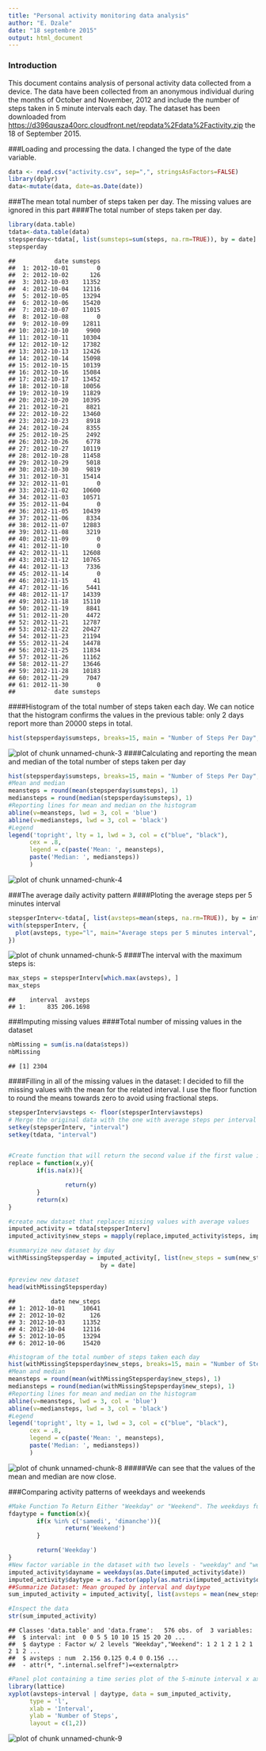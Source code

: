 ```yaml
---
title: "Personal activity monitoring data analysis"
author: "E. Dzale"
date: "18 septembre 2015"
output: html_document
---
```

### Introduction
This document contains analysis of personal activity data collected from a device. The data have been collected from an anonymous individual during the months of October and November, 2012 and include the number of steps taken in 5 minute intervals each day. The dataset has been downloaded from <https://d396qusza40orc.cloudfront.net/repdata%2Fdata%2Factivity.zip> the 18 of September 2015. 

###Loading and processing the data. I changed the type of the date variable.

```r
data <- read.csv("activity.csv", sep=",", stringsAsFactors=FALSE)
library(dplyr)
data<-mutate(data, date=as.Date(date))
```
###The mean total number of steps taken per day. The missing values are ignored in this part
####The total number of steps taken per day.

```r
library(data.table)
tdata<-data.table(data)
stepsperday<-tdata[, list(sumsteps=sum(steps, na.rm=TRUE)), by = date]
stepsperday
```

```
##           date sumsteps
##  1: 2012-10-01        0
##  2: 2012-10-02      126
##  3: 2012-10-03    11352
##  4: 2012-10-04    12116
##  5: 2012-10-05    13294
##  6: 2012-10-06    15420
##  7: 2012-10-07    11015
##  8: 2012-10-08        0
##  9: 2012-10-09    12811
## 10: 2012-10-10     9900
## 11: 2012-10-11    10304
## 12: 2012-10-12    17382
## 13: 2012-10-13    12426
## 14: 2012-10-14    15098
## 15: 2012-10-15    10139
## 16: 2012-10-16    15084
## 17: 2012-10-17    13452
## 18: 2012-10-18    10056
## 19: 2012-10-19    11829
## 20: 2012-10-20    10395
## 21: 2012-10-21     8821
## 22: 2012-10-22    13460
## 23: 2012-10-23     8918
## 24: 2012-10-24     8355
## 25: 2012-10-25     2492
## 26: 2012-10-26     6778
## 27: 2012-10-27    10119
## 28: 2012-10-28    11458
## 29: 2012-10-29     5018
## 30: 2012-10-30     9819
## 31: 2012-10-31    15414
## 32: 2012-11-01        0
## 33: 2012-11-02    10600
## 34: 2012-11-03    10571
## 35: 2012-11-04        0
## 36: 2012-11-05    10439
## 37: 2012-11-06     8334
## 38: 2012-11-07    12883
## 39: 2012-11-08     3219
## 40: 2012-11-09        0
## 41: 2012-11-10        0
## 42: 2012-11-11    12608
## 43: 2012-11-12    10765
## 44: 2012-11-13     7336
## 45: 2012-11-14        0
## 46: 2012-11-15       41
## 47: 2012-11-16     5441
## 48: 2012-11-17    14339
## 49: 2012-11-18    15110
## 50: 2012-11-19     8841
## 51: 2012-11-20     4472
## 52: 2012-11-21    12787
## 53: 2012-11-22    20427
## 54: 2012-11-23    21194
## 55: 2012-11-24    14478
## 56: 2012-11-25    11834
## 57: 2012-11-26    11162
## 58: 2012-11-27    13646
## 59: 2012-11-28    10183
## 60: 2012-11-29     7047
## 61: 2012-11-30        0
##           date sumsteps
```


####Histogram of the total number of steps taken each day. We can notice that the histogram confirms the values in the previous table: only 2 days report more than 20000 steps in total.

```r
hist(stepsperday$sumsteps, breaks=15, main = "Number of Steps Per Day", xlab = "Total Number of Steps", col = 'red', cex.main = .9)
```

![plot of chunk unnamed-chunk-3](figure/unnamed-chunk-3-1.png) 
####Calculating and reporting the mean and median of the total number of steps taken per day

```r
hist(stepsperday$sumsteps, breaks=15, main = "Number of Steps Per Day", xlab = "Total Number of Steps", col = 'red', cex.main = .9)
#Mean and median
meansteps = round(mean(stepsperday$sumsteps), 1)
mediansteps = round(median(stepsperday$sumsteps), 1)
#Reporting lines for mean and median on the histogram
abline(v=meansteps, lwd = 3, col = 'blue')
abline(v=mediansteps, lwd = 3, col = 'black')
#Legend
legend('topright', lty = 1, lwd = 3, col = c("blue", "black"),
      cex = .8, 
      legend = c(paste('Mean: ', meansteps),
      paste('Median: ', mediansteps))
      )
```

![plot of chunk unnamed-chunk-4](figure/unnamed-chunk-4-1.png) 

###The average daily activity pattern
####Ploting the average steps per 5 minutes interval

```r
stepsperInterv<-tdata[, list(avsteps=mean(steps, na.rm=TRUE)), by = interval]
with(stepsperInterv, {
  plot(avsteps, type="l", main="Average steps per 5 minutes interval", xlab="Intervals", ylab="Average steps")
})
```

![plot of chunk unnamed-chunk-5](figure/unnamed-chunk-5-1.png) 
####The interval with the maximum steps is:


```r
max_steps = stepsperInterv[which.max(avsteps), ]
max_steps
```

```
##    interval  avsteps
## 1:      835 206.1698
```
###Imputing missing values
####Total number of missing values in the dataset

```r
nbMissing = sum(is.na(data$steps))
nbMissing
```

```
## [1] 2304
```
####Filling in all of the missing values in the dataset: I decided to fill the missing values with the mean for the related interval. I use the floor function to round the means towards zero to avoid using fractional steps.


```r
stepsperInterv$avsteps <- floor(stepsperInterv$avsteps)
# Merge the original data with the one with average steps per interval based on the intervals
setkey(stepsperInterv, "interval")
setkey(tdata, "interval")


#Create function that will return the second value if the first value is missing
replace = function(x,y){
        if(is.na(x)){

                return(y)
        }
        return(x)
}

#create new dataset that replaces missing values with average values
imputed_activity = tdata[stepsperInterv]
imputed_activity$new_steps = mapply(replace,imputed_activity$steps, imputed_activity$avsteps)

#summaryize new dataset by day
withMissingStepsperday = imputed_activity[, list(new_steps = sum(new_steps, na.rm = TRUE)), 
                          by = date]

#preview new dataset
head(withMissingStepsperday)
```

```
##          date new_steps
## 1: 2012-10-01     10641
## 2: 2012-10-02       126
## 3: 2012-10-03     11352
## 4: 2012-10-04     12116
## 5: 2012-10-05     13294
## 6: 2012-10-06     15420
```

```r
#histogram of the total number of steps taken each day
hist(withMissingStepsperday$new_steps, breaks=15, main = "Number of Steps Per Day, with missing values replaced by mean/interval", xlab = "Total Number of Steps", col = 'red', cex.main = .9)
#Mean and median
meansteps = round(mean(withMissingStepsperday$new_steps), 1)
mediansteps = round(median(withMissingStepsperday$new_steps), 1)
#Reporting lines for mean and median on the histogram
abline(v=meansteps, lwd = 3, col = 'blue')
abline(v=mediansteps, lwd = 3, col = 'black')
#Legend
legend('topright', lty = 1, lwd = 3, col = c("blue", "black"),
      cex = .8, 
      legend = c(paste('Mean: ', meansteps),
      paste('Median: ', mediansteps))
      )
```

![plot of chunk unnamed-chunk-8](figure/unnamed-chunk-8-1.png) 
#####We can see that the values of the mean and median are now close.

###Comparing activity patterns of weekdays and weekends


```r
#Make Function To Return Either "Weekday" or "Weekend". The weekdays functions returns days in french on my computer. You may want to change to saturday and sunday if you are using an english config.
fdaytype = function(x){
        if(x %in% c('samedi', 'dimanche')){
                return('Weekend')
        }

        return('Weekday')
}
#New factor variable in the dataset with two levels - "weekday" and "weekend" indicating whether a given date is a weekday or weekend day
imputed_activity$dayname = weekdays(as.Date(imputed_activity$date))
imputed_activity$daytype = as.factor(apply(as.matrix(imputed_activity$dayname), 1, fdaytype))
##Summarize Dataset: Mean grouped by interval and daytype
sum_imputed_activity = imputed_activity[, list(avsteps = mean(new_steps, na.rm = TRUE)), by = list(interval, daytype)]

#Inspect the data
str(sum_imputed_activity)
```

```
## Classes 'data.table' and 'data.frame':	576 obs. of  3 variables:
##  $ interval: int  0 0 5 5 10 10 15 15 20 20 ...
##  $ daytype : Factor w/ 2 levels "Weekday","Weekend": 1 2 1 2 1 2 1 2 1 2 ...
##  $ avsteps : num  2.156 0.125 0.4 0 0.156 ...
##  - attr(*, ".internal.selfref")=<externalptr>
```

```r
#Panel plot containing a time series plot of the 5-minute interval x axis and the average number of steps taken, averaged across all weekday days or weekend days y axis
library(lattice)
xyplot(avsteps~interval | daytype, data = sum_imputed_activity,
      type = 'l',
      xlab = 'Interval',
      ylab = 'Number of Steps',
      layout = c(1,2))
```

![plot of chunk unnamed-chunk-9](figure/unnamed-chunk-9-1.png) 


